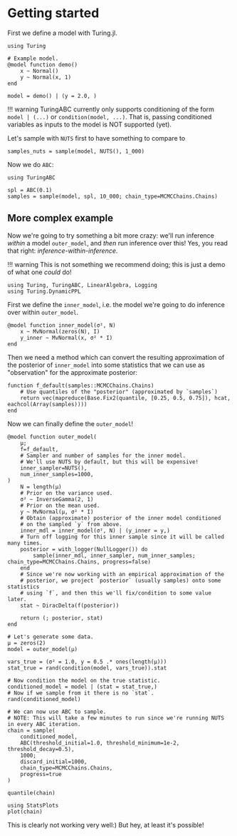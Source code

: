 # Getting started

First we define a model with Turing.jl.

```@example demo
using Turing

# Example model.
@model function demo()
    x ~ Normal()
    y ~ Normal(x, 1)
end

model = demo() | (y = 2.0, )
```

!!! warning
    TuringABC currently only supports conditioning of the form
    `model | (...)` or `condition(model, ...)`. That is, passing
    conditioned variables as inputs to the model is NOT supported (yet).

Let's sample with `NUTS` first to have something to compare to

```@example demo
samples_nuts = sample(model, NUTS(), 1_000)
```

Now we do `ABC`:

```@example demo
using TuringABC

spl = ABC(0.1)
samples = sample(model, spl, 10_000; chain_type=MCMCChains.Chains)
```

## More complex example
Now we're going to try something a bit more crazy: we'll run inference _within_ a model `outer_model`, and _then_ run inference over this!
Yes, you read that right: _inference-within-inference_.

!!! warning
    This is not something we recommend doing; this is just a demo of what one _could_ do!

```@example nested-sampling
using Turing, TuringABC, LinearAlgebra, Logging
using Turing.DynamicPPL
```

First we define the `inner_model`, i.e. the model we're going to do inference over within `outer_model`.

```@example nested-sampling
@model function inner_model(σ², N)
    x ~ MvNormal(zeros(N), I)
    y_inner ~ MvNormal(x, σ² * I)
end
```

Then we need a method which can convert the resulting approximation of the posterior of `inner_model` into some statistics that we can use as "observation" for the approximate posterior:

```@example nested-sampling
function f_default(samples::MCMCChains.Chains)
    # Use quantiles of the "posterior" (approximated by `samples`)
    return vec(mapreduce(Base.Fix2(quantile, [0.25, 0.5, 0.75]), hcat, eachcol(Array(samples))))
end
```

Now we can finally define the `outer_model`!

```@example nested-sampling
@model function outer_model(
    μ;
    f=f_default,
    # Sampler and number of samples for the inner model.
    # We'll use NUTS by default, but this will be expensive!
    inner_sampler=NUTS(),
    num_inner_samples=1000,
)
    N = length(μ)
    # Prior on the variance used.
    σ² ~ InverseGamma(2, 1)
    # Prior on the mean used.
    y ~ MvNormal(μ, σ² * I)
    # Obtain (approximate) posterior of the inner model conditioned
    # on the sampled `y` from above.
    inner_mdl = inner_model(σ², N) | (y_inner = y,)
    # Turn off logging for this inner sample since it will be called many times.
    posterior = with_logger(NullLogger()) do
        sample(inner_mdl, inner_sampler, num_inner_samples; chain_type=MCMCChains.Chains, progress=false)
    end
    # Since we're now working with an empirical approximation of the
    # posterior, we project `posterior` (usually samples) onto some statistics
    # using `f`, and then this we'll fix/condition to some value later.
    stat ~ DiracDelta(f(posterior))

    return (; posterior, stat)
end
```

```@example nested-sampling
# Let's generate some data.
μ = zeros(2)
model = outer_model(μ)

vars_true = (σ² = 1.0, y = 0.5 .* ones(length(μ)))
stat_true = rand(condition(model, vars_true)).stat
```

```@example nested-sampling
# Now condition the model on the true statistic.
conditioned_model = model | (stat = stat_true,)
# Now if we sample from it there is no `stat`.
rand(conditioned_model)
```

```@example nested-sampling
# We can now use ABC to sample.
# NOTE: This will take a few minutes to run since we're running NUTS in every ABC iteration.
chain = sample(
    conditioned_model,
    ABC(threshold_initial=1.0, threshold_minimum=1e-2, threshold_decay=0.5),
    1000;
    discard_initial=1000,
    chain_type=MCMCChains.Chains,
    progress=true
)
```

```@example nested-sampling
quantile(chain)
```

```@example nested-sampling
using StatsPlots
plot(chain)
```

This is clearly not working very well:) But hey, at least it's possible!
